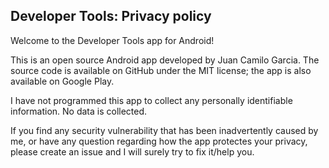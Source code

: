 ## Developer Tools: Privacy policy

Welcome to the Developer Tools app for Android!

This is an open source Android app developed by Juan Camilo Garcia. The source code is available on GitHub under the MIT license; the app is also available on Google Play.

I have not programmed this app to collect any personally identifiable information. No data is collected.

If you find any security vulnerability that has been inadvertently caused by me, or have any question regarding how the app protectes your privacy, please create an issue and I will surely try to fix it/help you.
